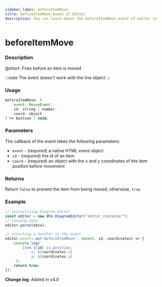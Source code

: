 ```yaml
---
sidebar_label: beforeItemMove
title: beforeItemMove Event of Editor
description: You can learn about the beforeItemMove event of editor in the documentation of the DHTMLX JavaScript Diagram library. Browse developer guides and API reference, try out code examples and live demos, and download a free 30-day evaluation version of DHTMLX Diagram.
---
```


# beforeItemMove

### Description

@short: Fires before an item is moved

:::note
The event doesn't work with the line object
:::

### Usage

~~~js
beforeItemMove: (
    event: MouseEvent, 
    id: string | number, 
    coord: object
) => boolean | void;
~~~

### Parameters

The callback of the event takes the following parameters:

- `event` - (required) a native HTML event object
- `id` - (required) the id of an item
- `coord` - (required) an object with the x and y coordinates of the item position before movement

### Returns

Return `false` to prevent the item from being moved; otherwise, `true`

### Example

~~~js {7-14}
// initializing Diagram Editor
const editor = new dhx.DiagramEditor("editor_container");
// loading data
editor.parse(data);

// attaching a handler to the event
editor.events.on("beforeItemMove", (event, id, coordinates) => {
    console.log(`
        Item ${id} is position: 
            x: ${coordinates.x} 
            y: ${coordinates.y}
    `);
    return true;
});
~~~

**Change log**: Added in v4.0
